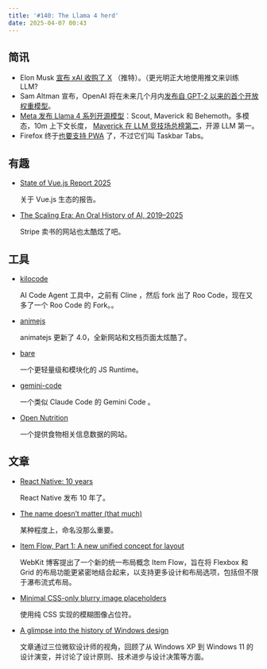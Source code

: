 ```yaml
---
title: '#140: The Llama 4 herd'
date: 2025-04-07 00:43
---
```




## 简讯

- Elon Musk [宣布 xAI 收购了 X](https://x.com/elonmusk/status/1905731750275510312) （推特）。（更光明正大地使用推文来训练 LLM?
- Sam Altman 宣布，OpenAI 将在未来几个月内[发布自 GPT-2 以来的首个开放权重模型](https://x.com/sama/status/1906793591944646898)。
- [Meta 发布 Llama 4 系列开源模型](https://ai.meta.com/blog/llama-4-multimodal-intelligence/)：Scout, Maverick 和 Behemoth。多模态，10m 上下文长度， [Maverick 在 LLM 竞技场总榜第二](https://lmarena.ai/?leaderboard)，开源 LLM 第一。
- Firefox 终于[也要支持 PWA](https://www.omgubuntu.co.uk/2025/03/firefox-nightly-supports-web-apps-taskbar-tabs) 了，不过它们叫 Taskbar Tabs。

## 有趣

- [State of Vue.js Report 2025](https://www.monterail.com/stateofvue)
  
    关于 Vue.js 生态的报告。
    
- [The Scaling Era: An Oral History of AI, 2019–2025](https://www.stripe.press/scaling)
  
    Stripe 卖书的网站也太酷炫了吧。
    

## 工具

- [kilocode](https://github.com/Kilo-Org/kilocode)
  
    AI Code Agent 工具中，之前有 Cline ，然后 fork 出了 Roo Code，现在又多了一个 Roo Code 的 Fork。。
    
- [animejs](https://animejs.com/)
  
    animatejs 更新了 4.0，全新网站和文档页面太炫酷了。
    
- [bare](https://github.com/holepunchto/bare)
  
    一个更轻量级和模块化的 JS Runtime。
    
- [gemini-code](https://github.com/raizamartin/gemini-code)
  
    一个类似 Claude Code 的 Gemini Code 。
    
- [Open Nutrition](https://www.opennutrition.app/)
  
    一个提供食物相关信息数据的网站。
    

## 文章

- [React Native: 10 years](https://shift.infinite.red/react-native-10-years-db9eb36c5af6)
  
    React Native 发布 10 年了。
    
- [The name doesn’t matter (that much)](https://seths.blog/2025/03/the-name-doesnt-matter/)
  
    某种程度上，命名没那么重要。
    
- [Item Flow, Part 1: A new unified concept for layout](https://webkit.org/blog/16587/item-flow-part-1-a-new-unified-concept-for-layout/)
  
     WebKit 博客提出了一个新的统一布局概念 Item Flow，旨在将 Flexbox 和 Grid 的布局功能更紧密地结合起来，以支持更多设计和布局选项，包括但不限于瀑布流式布局。


- [Minimal CSS-only blurry image placeholders](https://leanrada.com/notes/css-only-lqip/)
  
    使用纯 CSS 实现的模糊图像占位符。
    
- [A glimpse into the history of Windows design](https://microsoft.design/articles/a-glimpse-into-the-history-of-windows-design/)
  
    文章通过三位微软设计师的视角，回顾了从 Windows XP 到 Windows 11 的设计演变，并讨论了设计原则、技术进步与设计决策等方面。